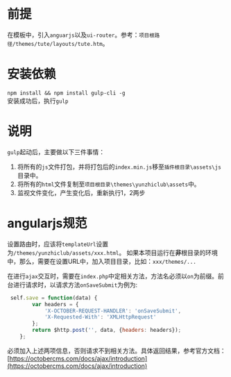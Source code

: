 # 前提
在模板中，引入`anguarjs`以及`ui-router`。参考：`项目根路径/themes/tute/layouts/tute.htm`。
# 安装依赖
`npm install && npm install gulp-cli -g`  
安装成功后，执行`gulp`

# 说明
`gulp`起动后，主要做以下三件事情：
1. 将所有的`js`文件打包，并将打包后的`index.min.js`移至`插件根目录\assets\js`目录中。
2. 将所有的`html`文件复制至`项目根目录\themes\yunzhiclub\assets`中。
3. 监视文件变化，产生变化后，重新执行1，2两步

# angularjs规范
设置路由时，应该将`templateUrl`设置为`/themes/yunzhiclub/assets/xxx.html`。
如果本项目运行在**非**根目录的环境中，那么，需要在设置URL中，加入项目目录，比如：`xxx/themes/...`

在进行`ajax`交互时，需要在`index.php`中定相关方法，方法名必须以`on`为前缀。前台进行请求时，以请求方法`onSaveSubmit`为例为:
```js
 self.save = function(data) {
        var headers = {
            'X-OCTOBER-REQUEST-HANDLER': 'onSaveSubmit',
            'X-Requested-With': 'XMLHttpRequest'
        };
        return $http.post('', data, {headers: headers});
    };
```
必须加入上述两项信息，否则请求不到相关方法。具体返回结果，参考官方文档：[https://octobercms.com/docs/ajax/introduction](https://octobercms.com/docs/ajax/introduction)
